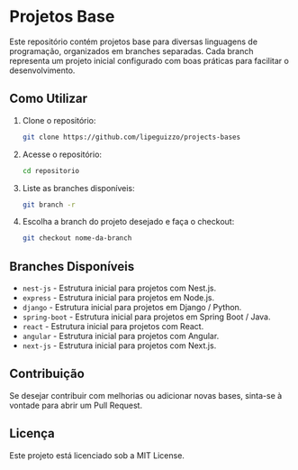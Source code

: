 # Projetos Base

Este repositório contém projetos base para diversas linguagens de programação, organizados em branches separadas. Cada branch representa um projeto inicial configurado com boas práticas para facilitar o desenvolvimento.

## Como Utilizar

1. Clone o repositório:
   ```sh
   git clone https://github.com/lipeguizzo/projects-bases
   ```
2. Acesse o repositório:
   ```sh
   cd repositorio
   ```
3. Liste as branches disponíveis:
   ```sh
   git branch -r
   ```
4. Escolha a branch do projeto desejado e faça o checkout:
   ```sh
   git checkout nome-da-branch
   ```

## Branches Disponíveis

- `nest-js` - Estrutura inicial para projetos com Nest.js.
- `express` - Estrutura inicial para projetos em Node.js.
- `django` - Estrutura inicial para projetos em Django / Python.
- `spring-boot` - Estrutura inicial para projetos em Spring Boot / Java.
- `react` - Estrutura inicial para projetos com React.
- `angular` - Estrutura inicial para projetos com Angular.
- `next-js` - Estrutura inicial para projetos com Next.js.

## Contribuição

Se desejar contribuir com melhorias ou adicionar novas bases, sinta-se à vontade para abrir um Pull Request.

## Licença

Este projeto está licenciado sob a MIT License.



